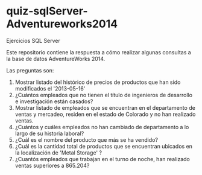 # quiz-sqlServer-Adventureworks2014
Ejercicios SQL Server

Este repositorio contiene la respuesta a cómo realizar algunas consultas a la base de datos AdventureWorks 2014.

Las preguntas son:

1. Mostrar listado del histórico de precios de productos que han sido modificados el '2013-05-16'
2. ¿Cuántos empleados que no tienen el título de ingenieros de desarrollo e investigación están casados?
3. Mostrar listado de empleados que se encuentran en el departamento de ventas y mercadeo, residen en el estado de Colorado y no han realizado ventas.
4. ¿Cuántos y cuáles empleados no han cambiado de departamento a lo largo de su historia laboral?
5. ¿Cuál es el nombre del producto que más se ha vendido?
6. ¿Cuál es la cantidad total de productos que se encuentran ubicados en la localización de 'Metal Storage' ?
7. ¿Cuantós empleados que trabajan en el turno de noche, han realizado ventas superiores a 865.204?
